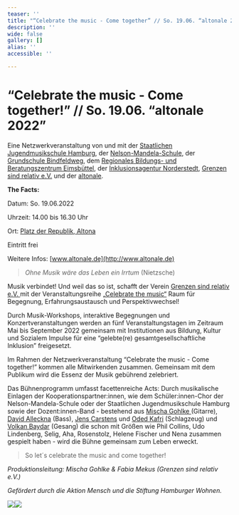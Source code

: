 ```yaml
---
teaser: ''
title: "“Celebrate the music - Come together” // So. 19.06. “altonale 2022”"
description: ''
wide: false
gallery: []
alias: ''
accessible: ''

---
```

# **“Celebrate the music - Come together!” // So. 19.06. “altonale 2022”**

Eine Netzwerkveranstaltung von und mit der [Staatlichen Jugendmusikschule Hamburg](https://www.hamburg.de/jugendmusikschule/stadtbereich-mitte/), der [Nelson-Mandela-Schule](https://www.nelson-mandela-schule-kirchdorf.de/startseite/), der [Grundschule Bindfeldweg](https://grundschule-bindfeldweg.hamburg.de/), dem [Regionales Bildungs- und Beratungszentrum Eimsbüttel](https://rebbz-eimsbuettel.hamburg.de/), der [Inklusionsagentur Norderstedt](https://n-i-i-n.de/), [Grenzen sind relativ e.V.](https://www.grenzensindrelativ.de/) und der [altonale](www.altonale.de).

**The Facts:**

Datum: So. 19.06.2022

Uhrzeit: 14.00 bis 16.30 Uhr

Ort: [Platz der Republik, Altona](https://goo.gl/maps/wfX5yTBBNpumMxD98)

Eintritt frei

Weitere Infos: [www.altonale.de](http://www.altonale.de)

> _Ohne Musik wäre das Leben ein Irrtum_ (Nietzsche)

Musik verbindet! Und weil das so ist, schafft der Verein [Grenzen sind relativ e.V. ](https://www.grenzensindrelativ.de/)mit der Veranstaltungsreihe „[Celebrate the music“](https://www.grenzensindrelativ.de/aktivitaeten/projekte-und-veranstaltungen/erlebnistage-inklusion-durch-musik/allgemeine-infos-erlebnistage-inklusion) Raum für Begegnung, Erfahrungsaustausch und Perspektivwechsel!

Durch Musik-Workshops, interaktive Begegnungen und Konzertveranstaltungen werden an fünf Veranstaltungstagen im Zeitraum Mai bis September 2022 gemeinsam mit Institutionen aus Bildung, Kultur und Sozialem Impulse für eine “gelebte(re) gesamtgesellschaftliche Inklusion” freigesetzt.

Im Rahmen der Netzwerkveranstaltung “Celebrate the music - Come together!” kommen alle Mitwirkenden zusammen. Gemeinsam mit dem Publikum wird die Essenz der Musik gebührend zelebriert.

Das Bühnenprogramm umfasst facettenreiche Acts: Durch musikalische Einlagen der Kooperationspartner:innen, wie dem Schüler:innen-Chor der Nelson-Mandela-Schule oder der Staatlichen Jugendmusikschule Hamburg sowie der Dozent:innen-Band - bestehend aus [Mischa Gohlke ](https://mischagohlkeband.de/)(Gitarre), [David Alleckna](https://alleckna.de/) (Bass), [Jens Carstens](https://de.yamaha.com/de/artists/j/jens_carstens.html) und [Oded Kafri](https://odedkafri.com/ueber/) (Schlagzeug) und [Volkan Baydar](https://www.volkanbaydar.com/) (Gesang) die schon mit Größen wie Phil Collins, Udo Lindenberg, Selig, Aha, Rosenstolz, Helene Fischer und Nena zusammen gespielt haben - wird die Bühne gemeinsam zum Leben erweckt.

> So let´s celebrate the music and come together!

_Produktionsleitung: Mischa Gohlke & Fabia Mekus (Grenzen sind relativ e.V.)_

_Gefördert durch die Aktion Mensch und die Stiftung Hamburger Wohnen._

![](/media/2021/07/20170919100223-aktion_mensch_logo.svg)![](/media/2022/03/stiftung_hw_logo_rgb_inumlauf.JPG)
